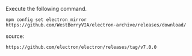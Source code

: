  Execute the following command.

```shell
npm config set electron_mirror https://github.com/WestBerryVIA/electron-archive/releases/download/
```

source:

`https://github.com/electron/electron/releases/tag/v7.0.0`

